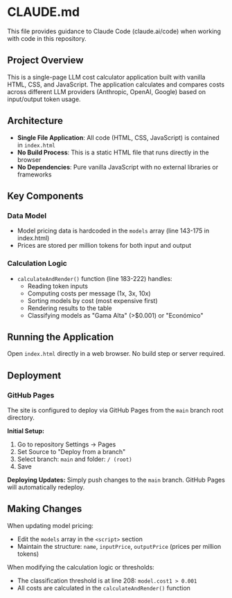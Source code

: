 # CLAUDE.md

This file provides guidance to Claude Code (claude.ai/code) when working with code in this repository.

## Project Overview

This is a single-page LLM cost calculator application built with vanilla HTML, CSS, and JavaScript. The application calculates and compares costs across different LLM providers (Anthropic, OpenAI, Google) based on input/output token usage.

## Architecture

- **Single File Application**: All code (HTML, CSS, JavaScript) is contained in `index.html`
- **No Build Process**: This is a static HTML file that runs directly in the browser
- **No Dependencies**: Pure vanilla JavaScript with no external libraries or frameworks

## Key Components

### Data Model
- Model pricing data is hardcoded in the `models` array (line 143-175 in index.html)
- Prices are stored per million tokens for both input and output

### Calculation Logic
- `calculateAndRender()` function (line 183-222) handles:
  - Reading token inputs
  - Computing costs per message (1x, 3x, 10x)
  - Sorting models by cost (most expensive first)
  - Rendering results to the table
  - Classifying models as "Gama Alta" (>$0.001) or "Económico"

## Running the Application

Open `index.html` directly in a web browser. No build step or server required.

## Deployment

### GitHub Pages

The site is configured to deploy via GitHub Pages from the `main` branch root directory.

**Initial Setup:**
1. Go to repository Settings → Pages
2. Set Source to "Deploy from a branch"
3. Select branch: `main` and folder: `/ (root)`
4. Save

**Deploying Updates:**
Simply push changes to the `main` branch. GitHub Pages will automatically redeploy.

## Making Changes

When updating model pricing:
- Edit the `models` array in the `<script>` section
- Maintain the structure: `name`, `inputPrice`, `outputPrice` (prices per million tokens)

When modifying the calculation logic or thresholds:
- The classification threshold is at line 208: `model.cost1 > 0.001`
- All costs are calculated in the `calculateAndRender()` function
